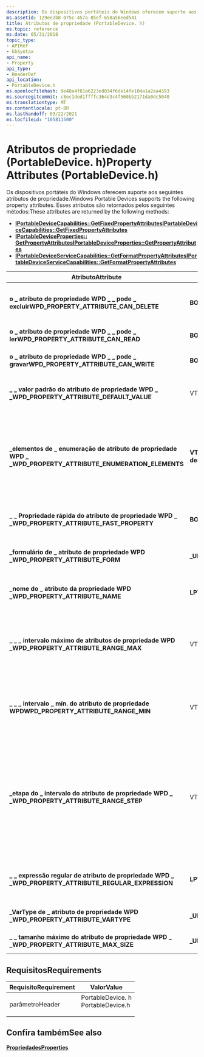 ```yaml
---
description: Os dispositivos portáteis do Windows oferecem suporte aos seguintes atributos de propriedade.
ms.assetid: 129ee2b8-075c-457a-85ef-658a56eed541
title: Atributos de propriedade (PortableDevice. h)
ms.topic: reference
ms.date: 05/31/2018
topic_type:
- APIRef
- kbSyntax
api_name:
- Property
api_type:
- HeaderDef
api_location:
- PortableDevice.h
ms.openlocfilehash: 9e48a4f81a6223ed034f6de14fe104a1a2aa4393
ms.sourcegitcommit: c8ec1ded1ffffc364d3c4f560bb2171da0dc5040
ms.translationtype: MT
ms.contentlocale: pt-BR
ms.lasthandoff: 03/22/2021
ms.locfileid: "105811500"
---
```

# <a name="property-attributes-portabledeviceh"></a><span data-ttu-id="8e509-103">Atributos de propriedade (PortableDevice. h)</span><span class="sxs-lookup"><span data-stu-id="8e509-103">Property Attributes (PortableDevice.h)</span></span>

<span data-ttu-id="8e509-104">Os dispositivos portáteis do Windows oferecem suporte aos seguintes atributos de propriedade.</span><span class="sxs-lookup"><span data-stu-id="8e509-104">Windows Portable Devices supports the following property attributes.</span></span> <span data-ttu-id="8e509-105">Esses atributos são retornados pelos seguintes métodos:</span><span class="sxs-lookup"><span data-stu-id="8e509-105">These attributes are returned by the following methods:</span></span>

-   [<span data-ttu-id="8e509-106">**IPortableDeviceCapabilities::GetFixedPropertyAttributes**</span><span class="sxs-lookup"><span data-stu-id="8e509-106">**IPortableDeviceCapabilities::GetFixedPropertyAttributes**</span></span>](/windows/desktop/api/PortableDeviceApi/nf-portabledeviceapi-iportabledevicecapabilities-getfixedpropertyattributes)
-   [<span data-ttu-id="8e509-107">**IPortableDeviceProperties:: GetPropertyAttributes**</span><span class="sxs-lookup"><span data-stu-id="8e509-107">**IPortableDeviceProperties::GetPropertyAttributes**</span></span>](/windows/desktop/api/PortableDeviceApi/nf-portabledeviceapi-iportabledeviceproperties-getpropertyattributes)
-   [<span data-ttu-id="8e509-108">**IPortableDeviceServiceCapabilities::GetFormatPropertyAttributes**</span><span class="sxs-lookup"><span data-stu-id="8e509-108">**IPortableDeviceServiceCapabilities::GetFormatPropertyAttributes**</span></span>](/windows/desktop/api/PortableDeviceAPI/nf-portabledeviceapi-iportabledeviceservicecapabilities-getformatpropertyattributes)



| <span data-ttu-id="8e509-109">Atributo</span><span class="sxs-lookup"><span data-stu-id="8e509-109">Attribute</span></span>                                           | <span data-ttu-id="8e509-110">VarType</span><span class="sxs-lookup"><span data-stu-id="8e509-110">VarType</span></span>         | <span data-ttu-id="8e509-111">Descrição</span><span class="sxs-lookup"><span data-stu-id="8e509-111">Description</span></span>                                                                                                                                                                                                                                                                                                                                                                                    |
|-----------------------------------------------------|-----------------|------------------------------------------------------------------------------------------------------------------------------------------------------------------------------------------------------------------------------------------------------------------------------------------------------------------------------------------------------------------------------------------------|
| <span data-ttu-id="8e509-112">**o \_ atributo de propriedade WPD \_ \_ pode \_ excluir**</span><span class="sxs-lookup"><span data-stu-id="8e509-112">**WPD\_PROPERTY\_ATTRIBUTE\_CAN\_DELETE**</span></span>           | <span data-ttu-id="8e509-113">**BOOL do VT \_**</span><span class="sxs-lookup"><span data-stu-id="8e509-113">**VT\_BOOL**</span></span>    | <span data-ttu-id="8e509-114">Um valor booliano que especifica se o cliente pode excluir a propriedade.</span><span class="sxs-lookup"><span data-stu-id="8e509-114">A Boolean value that specifies whether the client can delete the property.</span></span> <span data-ttu-id="8e509-115">Para excluir uma propriedade, defina seu valor como VT \_ vazio.</span><span class="sxs-lookup"><span data-stu-id="8e509-115">To delete a property, set its value to VT\_EMPTY.</span></span>                                                                                                                                                                                                                                                                   |
| <span data-ttu-id="8e509-116">**o \_ atributo de propriedade WPD \_ \_ pode \_ ler**</span><span class="sxs-lookup"><span data-stu-id="8e509-116">**WPD\_PROPERTY\_ATTRIBUTE\_CAN\_READ**</span></span>             | <span data-ttu-id="8e509-117">**BOOL do VT \_**</span><span class="sxs-lookup"><span data-stu-id="8e509-117">**VT\_BOOL**</span></span>    | <span data-ttu-id="8e509-118">Um valor booliano que especifica se o cliente pode ler a propriedade.</span><span class="sxs-lookup"><span data-stu-id="8e509-118">A Boolean value that specifies whether the client can read the property.</span></span>                                                                                                                                                                                                                                                                                                                       |
| <span data-ttu-id="8e509-119">**o \_ atributo de propriedade WPD \_ \_ pode \_ gravar**</span><span class="sxs-lookup"><span data-stu-id="8e509-119">**WPD\_PROPERTY\_ATTRIBUTE\_CAN\_WRITE**</span></span>            | <span data-ttu-id="8e509-120">**BOOL do VT \_**</span><span class="sxs-lookup"><span data-stu-id="8e509-120">**VT\_BOOL**</span></span>    | <span data-ttu-id="8e509-121">Um valor booliano que especifica se o cliente pode modificar a propriedade.</span><span class="sxs-lookup"><span data-stu-id="8e509-121">A Boolean value that specifies whether the client can modify the property.</span></span>                                                                                                                                                                                                                                                                                                                     |
| <span data-ttu-id="8e509-122">**\_ \_ valor padrão do atributo de propriedade WPD \_ \_**</span><span class="sxs-lookup"><span data-stu-id="8e509-122">**WPD\_PROPERTY\_ATTRIBUTE\_DEFAULT\_VALUE**</span></span>        | <span data-ttu-id="8e509-123">VT \_ *xxxx*</span><span class="sxs-lookup"><span data-stu-id="8e509-123">VT\_*XXXX*</span></span>      | <span data-ttu-id="8e509-124">Um valor que é definido pelo dispositivo que especifica o valor padrão de uma propriedade.</span><span class="sxs-lookup"><span data-stu-id="8e509-124">A value that is defined by the device that specifies the default value of a property.</span></span> <span data-ttu-id="8e509-125">Isso se aplica somente a propriedades graváveis.</span><span class="sxs-lookup"><span data-stu-id="8e509-125">This applies to writeable properties only.</span></span>                                                                                                                                                                                                                                                               |
| <span data-ttu-id="8e509-126">**\_elementos de \_ enumeração de atributo de propriedade WPD \_ \_**</span><span class="sxs-lookup"><span data-stu-id="8e509-126">**WPD\_PROPERTY\_ATTRIBUTE\_ENUMERATION\_ELEMENTS**</span></span> | <span data-ttu-id="8e509-127">**VT \_ desconhecido**</span><span class="sxs-lookup"><span data-stu-id="8e509-127">**VT\_UNKNOWN**</span></span> | <span data-ttu-id="8e509-128">Uma interface [**IPortableDevicePropVariantCollection**](iportabledevicepropvariantcollection.md) que contém uma coleção de valores para uma propriedade cujo atributo de formulário de **\_ \_ atributo \_ de propriedade WPD** é enumeração de formulário de **atributo de \_ propriedade \_ \_ \_ WPD**.</span><span class="sxs-lookup"><span data-stu-id="8e509-128">An [**IPortableDevicePropVariantCollection**](iportabledevicepropvariantcollection.md) interface that contains a collection of values for a property whose **WPD\_PROPERTY\_ATTRIBUTE\_FORM** attribute is **WPD\_PROPERTY\_ATTRIBUTE\_FORM\_ENUMERATION**.</span></span> <span data-ttu-id="8e509-129">O tipo de dados depende da propriedade que está sendo consultada.</span><span class="sxs-lookup"><span data-stu-id="8e509-129">The data type depends on the property being queried.</span></span>                                                                              |
| <span data-ttu-id="8e509-130">**\_ \_ Propriedade rápida do atributo de propriedade WPD \_ \_**</span><span class="sxs-lookup"><span data-stu-id="8e509-130">**WPD\_PROPERTY\_ATTRIBUTE\_FAST\_PROPERTY**</span></span>        | <span data-ttu-id="8e509-131">**BOOL do VT \_**</span><span class="sxs-lookup"><span data-stu-id="8e509-131">**VT\_BOOL**</span></span>    | <span data-ttu-id="8e509-132">Se for true, essa propriedade pertencerá ao grupo de *Propriedades Fast* .</span><span class="sxs-lookup"><span data-stu-id="8e509-132">If True, then this property belongs to the *fast properties* group.</span></span> <span data-ttu-id="8e509-133">Essas são propriedades que podem ser recuperadas rapidamente do dispositivo.</span><span class="sxs-lookup"><span data-stu-id="8e509-133">These are properties that can be retrieved from the device quickly.</span></span>                                                                                                                                                                                                                                                        |
| <span data-ttu-id="8e509-134">**\_formulário de \_ atributo de propriedade WPD \_**</span><span class="sxs-lookup"><span data-stu-id="8e509-134">**WPD\_PROPERTY\_ATTRIBUTE\_FORM**</span></span>                  | <span data-ttu-id="8e509-135">**\_UI4 VT**</span><span class="sxs-lookup"><span data-stu-id="8e509-135">**VT\_UI4**</span></span>     | <span data-ttu-id="8e509-136">Um valor enumerado [**WpdAttributeForm**](wpdattributeform.md) que especifica a forma dos valores válidos permitidos para essa propriedade.</span><span class="sxs-lookup"><span data-stu-id="8e509-136">A [**WpdAttributeForm**](wpdattributeform.md) enumerated value that specifies the form of the valid values allowed for this property.</span></span>                                                                                                                                                                                                                                                         |
| <span data-ttu-id="8e509-137">**\_nome do \_ atributo da propriedade WPD \_**</span><span class="sxs-lookup"><span data-stu-id="8e509-137">**WPD\_PROPERTY\_ATTRIBUTE\_NAME**</span></span>                  | <span data-ttu-id="8e509-138">**LPWStr do VT \_**</span><span class="sxs-lookup"><span data-stu-id="8e509-138">**VT\_LPWSTR**</span></span>  | <span data-ttu-id="8e509-139">Uma cadeia de caracteres que especifica o nome amigável do script da propriedade.</span><span class="sxs-lookup"><span data-stu-id="8e509-139">A string that specifies the script-friendly name of the property.</span></span> <span data-ttu-id="8e509-140">Os caracteres válidos são alfanuméricos \[ a-zA-Z0-9 \] e ' \_ '.</span><span class="sxs-lookup"><span data-stu-id="8e509-140">Valid characters are alphanumeric \[a-zA-Z0-9\] and '\_'.</span></span>                                                                                                                                                                                                                                                                    |
| <span data-ttu-id="8e509-141">**\_ \_ \_ intervalo máximo de atributos de propriedade WPD \_**</span><span class="sxs-lookup"><span data-stu-id="8e509-141">**WPD\_PROPERTY\_ATTRIBUTE\_RANGE\_MAX**</span></span>            | <span data-ttu-id="8e509-142">VT \_ *xxxx*</span><span class="sxs-lookup"><span data-stu-id="8e509-142">VT\_*XXXX*</span></span>      | <span data-ttu-id="8e509-143">O valor máximo de uma propriedade cujo atributo de **\_ formulário de \_ atributo \_ de propriedade WPD** é um intervalo de formulário de **atributo de \_ propriedade \_ \_ \_ WPD**.</span><span class="sxs-lookup"><span data-stu-id="8e509-143">The maximum value for a property whose **WPD\_PROPERTY\_ATTRIBUTE\_FORM** attribute is **WPD\_PROPERTY\_ATTRIBUTE\_FORM\_RANGE**.</span></span> <span data-ttu-id="8e509-144">O tipo de dados pode ser qualquer um dos tipos numéricos.</span><span class="sxs-lookup"><span data-stu-id="8e509-144">The data type can be any of the numeric types.</span></span>                                                                                                                                                                                                               |
| <span data-ttu-id="8e509-145">**\_ \_ \_ intervalo \_ mín. do atributo de propriedade WPD**</span><span class="sxs-lookup"><span data-stu-id="8e509-145">**WPD\_PROPERTY\_ATTRIBUTE\_RANGE\_MIN**</span></span>            | <span data-ttu-id="8e509-146">VT \_ *xxxx*</span><span class="sxs-lookup"><span data-stu-id="8e509-146">VT\_*XXXX*</span></span>      | <span data-ttu-id="8e509-147">O valor mínimo de uma propriedade cujo atributo de **\_ formulário de \_ atributo \_ de propriedade WPD** é um intervalo de formulário de **atributo de \_ propriedade \_ \_ \_ WPD**.</span><span class="sxs-lookup"><span data-stu-id="8e509-147">The minimum value for a property whose **WPD\_PROPERTY\_ATTRIBUTE\_FORM** attribute is **WPD\_PROPERTY\_ATTRIBUTE\_FORM\_RANGE**.</span></span> <span data-ttu-id="8e509-148">O tipo de dados pode ser qualquer um dos tipos numéricos.</span><span class="sxs-lookup"><span data-stu-id="8e509-148">The data type can be any of the numeric types.</span></span>                                                                                                                                                                                                               |
| <span data-ttu-id="8e509-149">**\_etapa do \_ intervalo do atributo de propriedade WPD \_ \_**</span><span class="sxs-lookup"><span data-stu-id="8e509-149">**WPD\_PROPERTY\_ATTRIBUTE\_RANGE\_STEP**</span></span>           | <span data-ttu-id="8e509-150">VT \_ *xxxx*</span><span class="sxs-lookup"><span data-stu-id="8e509-150">VT\_*XXXX*</span></span>      | <span data-ttu-id="8e509-151">O valor de Step de uma propriedade cujo atributo de **\_ formulário de \_ atributo \_ de propriedade WPD** é um intervalo de formulário de **atributo de \_ propriedade \_ \_ \_ WPD**.</span><span class="sxs-lookup"><span data-stu-id="8e509-151">The step value for a property whose **WPD\_PROPERTY\_ATTRIBUTE\_FORM** attribute is **WPD\_PROPERTY\_ATTRIBUTE\_FORM\_RANGE**.</span></span> <span data-ttu-id="8e509-152">A etapa especifica por quanto uma propriedade de intervalo deve ser alterada.</span><span class="sxs-lookup"><span data-stu-id="8e509-152">The step specifies by how much a range property must change.</span></span> <span data-ttu-id="8e509-153">Por exemplo, uma propriedade com um valor mínimo de 10, um valor máximo de 20, e uma etapa de 5 poderia ter os seguintes valores: **10**, **15**, **20**.</span><span class="sxs-lookup"><span data-stu-id="8e509-153">For example, a property with a minimum value of 10, a maximum value of 20, and a step of 5 could have the following values: **10**, **15**, **20**.</span></span> <span data-ttu-id="8e509-154">O tipo de dados pode ser qualquer um dos tipos numéricos.</span><span class="sxs-lookup"><span data-stu-id="8e509-154">The data type can be any of the numeric types.</span></span> |
| <span data-ttu-id="8e509-155">**\_ \_ expressão regular de atributo de propriedade WPD \_ \_**</span><span class="sxs-lookup"><span data-stu-id="8e509-155">**WPD\_PROPERTY\_ATTRIBUTE\_REGULAR\_EXPRESSION**</span></span>   | <span data-ttu-id="8e509-156">**LPWStr do VT \_**</span><span class="sxs-lookup"><span data-stu-id="8e509-156">**VT\_LPWSTR**</span></span>  | <span data-ttu-id="8e509-157">Uma cadeia de caracteres de expressão regular que especifica valores aceitáveis para propriedades cujo formulário é uma **\_ \_ \_ \_ \_ expressão regular de formulário de atributo de propriedade WPD**.</span><span class="sxs-lookup"><span data-stu-id="8e509-157">A regular expression string that specifies acceptable values for properties whose form is **WPD\_PROPERTY\_ATTRIBUTE\_FORM\_REGULAR\_EXPRESSION**.</span></span>                                                                                                                                                                                                                                             |
| <span data-ttu-id="8e509-158">**\_VarType de \_ atributo de propriedade WPD \_**</span><span class="sxs-lookup"><span data-stu-id="8e509-158">**WPD\_PROPERTY\_ATTRIBUTE\_VARTYPE**</span></span>               | <span data-ttu-id="8e509-159">**\_UI4 VT**</span><span class="sxs-lookup"><span data-stu-id="8e509-159">**VT\_UI4**</span></span>     | <span data-ttu-id="8e509-160">Um inteiro que especifica o VARTYPE da propriedade, por exemplo, **VT \_ bool**.</span><span class="sxs-lookup"><span data-stu-id="8e509-160">An integer that specifies the VARTYPE of the property, for example, **VT\_BOOL**.</span></span>                                                                                                                                                                                                                                                                                                              |
| <span data-ttu-id="8e509-161">**\_ \_ tamanho máximo do atributo de propriedade WPD \_ \_**</span><span class="sxs-lookup"><span data-stu-id="8e509-161">**WPD\_PROPERTY\_ATTRIBUTE\_MAX\_SIZE**</span></span>             | <span data-ttu-id="8e509-162">**\_UI8 VT**</span><span class="sxs-lookup"><span data-stu-id="8e509-162">**VT\_UI8**</span></span>     | <span data-ttu-id="8e509-163">Um valor que especifica o tamanho máximo para o valor dessa propriedade, em bytes.</span><span class="sxs-lookup"><span data-stu-id="8e509-163">A value that specifies the maximum size for the value of this property, in bytes.</span></span>                                                                                                                                                                                                                                                                                                              |



 

## <a name="requirements"></a><span data-ttu-id="8e509-164">Requisitos</span><span class="sxs-lookup"><span data-stu-id="8e509-164">Requirements</span></span>



| <span data-ttu-id="8e509-165">Requisito</span><span class="sxs-lookup"><span data-stu-id="8e509-165">Requirement</span></span> | <span data-ttu-id="8e509-166">Valor</span><span class="sxs-lookup"><span data-stu-id="8e509-166">Value</span></span> |
|-------------------|---------------------------------------------------------------------------------------------|
| <span data-ttu-id="8e509-167">parâmetro</span><span class="sxs-lookup"><span data-stu-id="8e509-167">Header</span></span><br/> | <dl> <span data-ttu-id="8e509-168"><dt>PortableDevice. h</dt></span><span class="sxs-lookup"><span data-stu-id="8e509-168"><dt>PortableDevice.h</dt></span></span> </dl> |



## <a name="see-also"></a><span data-ttu-id="8e509-169">Confira também</span><span class="sxs-lookup"><span data-stu-id="8e509-169">See also</span></span>

<dl> <dt>

[<span data-ttu-id="8e509-170">**Propriedades**</span><span class="sxs-lookup"><span data-stu-id="8e509-170">**Properties**</span></span>](properties-and-attributes.md)
</dt> </dl>

 

 




